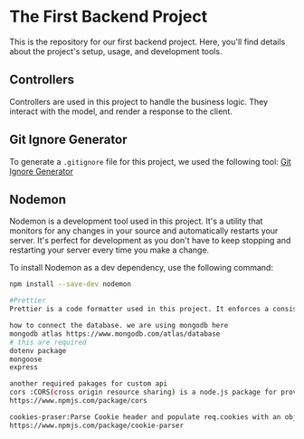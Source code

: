 # The First Backend Project 

This is the repository for our first backend project. Here, you'll find details about the project's setup, usage, and development tools.

## Controllers 

Controllers are used in this project to handle the business logic. They interact with the model, and render a response to the client.

## Git Ignore Generator

To generate a `.gitignore` file for this project, we used the following tool: [Git Ignore Generator](https://mrkandreev.name/snippets/gitignore-generator/)

## Nodemon

Nodemon is a development tool used in this project. It's a utility that monitors for any changes in your source and automatically restarts your server. It's perfect for development as you don't have to keep stopping and restarting your server every time you make a change.

To install Nodemon as a dev dependency, use the following command:

```bash
npm install --save-dev nodemon

#Prettier
Prettier is a code formatter used in this project. It enforces a consistent style by parsing your code and re-printing it with its own rules that take the maximum line length into account, wrapping code when necessary.

how to connect the database. we are using mongodb here
mongodb atlas https://www.mongodb.com/atlas/database
# this are required
dotenv package
mongoose 
express

another required pakages for custom api
cors :CORS(cross origin resource sharing) is a node.js package for providing a Connect/Express middleware that can be used to enable CORS with various options.
https://www.npmjs.com/package/cors

cookies-praser:Parse Cookie header and populate req.cookies with an object keyed by the cookie names. Optionally you may enable signed cookie support by passing a secret string, which assigns req.secret so it may be used by other middleware.
https://www.npmjs.com/package/cookie-parser